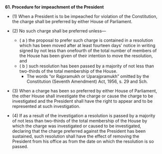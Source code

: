 **61\. Procedure for impeachment of the President**

- (1) When a President is to be impeached for violation of the Constitution, the charge shall be preferred by either House of Parliament.

- (2) No such charge shall be preferred unless— 
	- ( a ) the proposal to prefer such charge is contained in a resolution which has been moved after at least fourteen days' notice in writing signed by not less than onefourth of the total number of members of the House has been given of their intention to move the resolution, and 
	- ( b ) such resolution has been passed by a majority of not less than two-thirds of the total membership of the House.
		 -  The words “or Rajpramukh or Uparajpramukh” omitted by the Constitution (Seventh Amendment) Act, 1956, s. 29 and Sch.


- (3) When a charge has been so preferred by either House of Parliament, the other House shall investigate the charge or cause the charge to be investigated and the President shall have the right to appear and to be represented at such investigation.

- (4) If as a result of the investigation a resolution is passed by a majority of not less than two-thirds of the total membership of the House by which the charge was investigated or caused to be investigated, declaring that the charge preferred against the President has been sustained, such resolution shall have the effect of removing the President from his office as from the date on which the resolution is so passed.